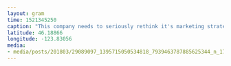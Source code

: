 ```yaml
---
layout: gram
time: 1521345250
caption: "This company needs to seriously rethink it's marketing strategy. 👎🏼"
latitude: 46.18866
longitude: -123.83056
media:
- media/posts/201803/29089097_1395715050534818_7939463787885625344_n_17872530232204465.jpg
---
```

